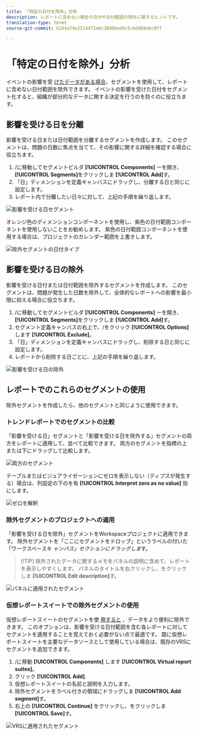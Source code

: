 ```yaml
---
title: 「特定の日付を除外」分析
description: レポートに含めない場合の日付や日付範囲の除外に関するヒントです。
translation-type: tm+mt
source-git-commit: b244a74e2514472e8c3896bed9c5cbdd60abc8ff

---
```



# 「特定の日付を除外」分析

イベントの影響を受 [けたデータがある場合](/help/technotes/event-impacted.md)、セグメントを使用して、レポートに含めない日付範囲を除外できます。 イベントの影響を受けた日付をセグメント化すると、組織が部分的なデータに関する決定を行うのを防ぐのに役立ちます。

## 影響を受ける日を分離

影響を受ける日または日付範囲を分離するセグメントを作成します。 このセグメントは、問題の日数に焦点を当てて、その影響に関する詳細を確認する場合に役立ちます。

1. /に移動してセグメントビルダ **[!UICONTROL Components]** ーを開き、 **[!UICONTROL Segments]**&#x200B;をクリックしま **[!UICONTROL Add]**&#x200B;す。
2. 「日」ディメンションを定義キャンバスにドラッグし、分離する日と同じに設定します。
3. レポート内で分離したい日々に対して、上記の手順を繰り返します。

![影響を受ける日セグメント](../assets/affected_days.jpg)

オレンジ色のディメンションコンポーネントを使用し、紫色の日付範囲コンポーネントを使用しないことをお勧めします。 紫色の日付範囲コンポーネントを使用する場合は、プロジェクトのカレンダー範囲を上書きします。

![除外セグメントの日付タイプ](../assets/exclude_segment_day_type.jpg)

## 影響を受ける日の除外

影響を受ける日付または日付範囲を除外するセグメントを作成します。 このセグメントは、問題が発生した日数を除外して、全体的なレポートへの影響を最小限に抑える場合に役立ちます。

1. /に移動してセグメントビルダ **[!UICONTROL Components]** ーを開き、 **[!UICONTROL Segments]**&#x200B;をクリックしま **[!UICONTROL Add]**&#x200B;す。
2. セグメント定義キャンバスの右上で、/をクリック **[!UICONTROL Options]** します **[!UICONTROL Exclude]**。
3. 「日」ディメンションを定義キャンバスにドラッグし、削除する日と同じに設定します。
4. レポートから削除する日ごとに、上記の手順を繰り返します。

![影響を受ける日の除外](../assets/exclude_affected_days.jpg)

## レポートでのこれらのセグメントの使用

除外セグメントを作成したら、他のセグメントと同じように使用できます。

### トレンドレポートでのセグメントの比較

「影響を受ける日」セグメントと「影響を受ける日を除外する」セグメントの両方をレポートに適用して、並べて比較できます。 両方のセグメントを指標の上または下にドラッグして比較します。

![両方のセグメント](../assets/affected_and_exclude.png)

テーブルまたはビジュアライゼーションにゼロを表示しない（ディプスが発生する）場合は、列設定の下のを有 **[!UICONTROL Interpret zero as no value]** 効にします。

![ゼロを解釈](../assets/interpret_zero.png)

### 除外セグメントのプロジェクトへの適用

「影響を受ける日を除外」セグメントをWorkspaceプロジェクトに適用できます。 除外セグメントを「ここにセグメントをドロップ」というラベルの付いた「ワークスペースキ *ャンバス」セクションにドラッグしま*&#x200B;す。

>[!TIP] 除外されたデータに関するメモをパネルの説明に含めて、レポートを表示しやすくします。 パネルのタイトルを右クリックし、をクリックしま **[!UICONTROL Edit description]**&#x200B;す。

![パネルに適用されたセグメント](../assets/exclude_segment_panel.jpg)

### 仮想レポートスイートでの除外セグメントの使用

仮想レポートスイートのセグメントを使 [用すると](../../vrs/vrs-about.md) 、データをより便利に除外できます。 このオプションは、影響を受ける日付範囲を含む各レポートに対してセグメントを適用することを覚えておく必要がない点で最適です。 既に仮想レポートスイートを主要なデータソースとして使用している場合は、既存のVRSにセグメントを追加できます。

1. /に移動 **[!UICONTROL Components]** します **[!UICONTROL Virtual report suites]**。
2. クリック **[!UICONTROL Add]**.
3. 仮想レポートスイートの名前と説明を入力します。
4. 除外セグメントをラベル付きの領域にドラッグしま **[!UICONTROL Add segment]**&#x200B;す。
5. 右上の **[!UICONTROL Continue]** をクリックし、をクリックしま **[!UICONTROL Save]**&#x200B;す。

![VRSに適用されたセグメント](../assets/exclude_segment_vrs.png)
